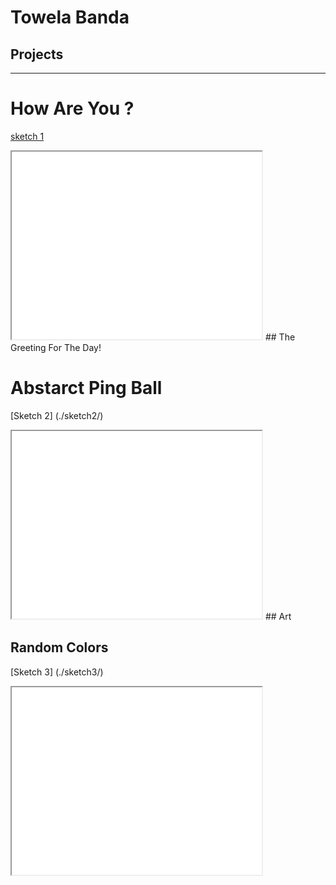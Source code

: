 # Towela Banda

## Projects

---

# How Are You ?
[sketch 1](./sketch/)

<iframe src="./sketch/" width="400" height="300"></iframe>
## The Greeting For The Day!

# Abstarct Ping Ball
[Sketch 2] (./sketch2/)

<iframe src="./sketch/" width="400" height="300"></iframe>
## Art 

## Random Colors
[Sketch 3] (./sketch3/)

<iframe src="./sketch/" width="400" height="300"></iframe>


